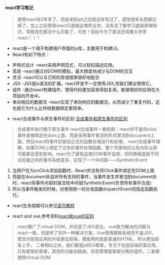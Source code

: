 #### react学习笔记
> 使用react有2年多了，但是来到qtt之后就没有写过了，感觉很多东西都忘掉了，加上之前使用react只是搬运堆积业务，没有去了解学习底层原理知识，导致现在都没什么印象了，可悲！现如今为了面试还得重头学学react！！！

* react是一个用于构建用户界面的js库，主要用于构建UI。
* React有如下特点：
- 声明式设计 -react采用声明范式，可以轻松描述应用。
- 高效 -react通过对DOM的模拟，最大限度地减少与DOM的交互
- 灵活 -react可以与已知的库或框架很好地配合
- JSX -JSX是js语法的扩展。react开发不一定使用JSX,但我们建议使用它。
- 组件 -通过react构建组件，使得代码更加容易得到复用，能够很好的应用在大项目的开发中。
- 单向相应的数据流 -react实现了单向响应的数据流，从而减少了重复代码，这也是它为什么比传统数据绑定更简单。

* react合成事件与原生事件的区别
[合成事件和原生事件的区别](https://juejin.im/post/59db6e7af265da431f4a02ef "合成事件和原生事件的区别")
> 合成事件执行晚于原生事件
> react合成事件一套机制：react并不是将click事件直接绑定在dom上面，而是采用事件冒泡的形式冒泡到document上面，然后react将事件封装给正式的函数处理运行和处理。
> react合成事件理解，如果DOM上绑定了过多的事件处理函数，整个页面响应以及内存占用可能都会受到影响。react为了避免这类DOM事件滥用，同时屏蔽底层不同浏览器之间的事件系统差异，实现了一个中间层——SyntheticEvent
1. 当用户在为onClick添加函数时，React并没有将Click事件绑定在DOM上面
2. 而是在document处监听所有支持的事件，当事件发生并冒泡到document处时，react将事件内容封装交给中间层SyntheticEvent(负责所有事件合成)
3. 所以当事件触发的时候，对使用统一的分发函数dispatchEvent将指定函数执行。

* react生命周期可以参见[菜鸟教程](https://www.runoob.com/react/react-component-life-cycle.html "菜鸟教程")

* react and vue,参考资料[react和vue的区别](http://caibaojian.com/vue-vs-react.html "react和vue的区别")
> react推广了virtual DOM，并创造了JSX语法。
> vue致力解决的问题与react一致，但提供了另外一种解决方案。Vue使用模板系统而不是JSX，使其对现有应用的升级更加容易。模板用的就是普通的HTML，所以更加容易上手。
> 二者相似之处，她们都是js的UI框架，专注于创造前端的富应用，只有框架的骨架，其他的功能如路由、状态管理是框架分离的组件。二者都使用Virtual DOM
